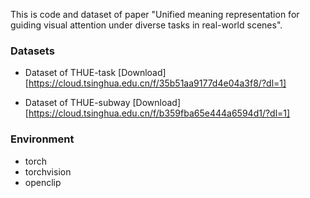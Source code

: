 This is code and dataset of paper "Unified meaning representation for guiding visual attention under diverse tasks in real-world scenes".

### Datasets

* Dataset of THUE-task [Download][https://cloud.tsinghua.edu.cn/f/35b51aa9177d4e04a3f8/?dl=1]

* Dataset of THUE-subway [Download][https://cloud.tsinghua.edu.cn/f/b359fba65e444a6594d1/?dl=1]

### Environment

* torch
* torchvision
* openclip

